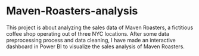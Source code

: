 # Maven-Roasters-analysis
This project is about analyzing the sales data of Maven Roasters, a fictitious coffee shop operating out of three NYC locations. After some data preprocessing process and data cleaning, I have made an interactive dashboard in Power BI to visualize the sales analysis of Maven Roasters.
